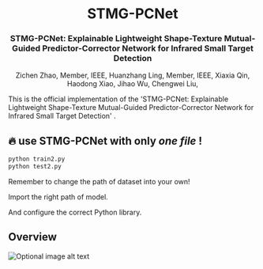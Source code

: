 <div align="center">
<h1>STMG-PCNet </h1>
<h3>STMG-PCNet: Explainable Lightweight Shape-Texture Mutual-Guided Predictor-Corrector Network for Infrared Small Target Detection</h3>
Zichen Zhao, Member, IEEE, Huanzhang Ling, Member, IEEE, Xiaxia Qin, Haodong Xiao, Jihao Wu, Chengwei Liu,
</div>

This is the official implementation of the 'STMG-PCNet: Explainable Lightweight Shape-Texture Mutual-Guided Predictor-Corrector Network for Infrared Small Target Detection' .

## 🔥 use STMG-PCNet with only ***one file***  !
```bash
python train2.py
python test2.py
```
Remember to change the path of dataset into your own!

Import the right path of model.

And configure the correct Python library.

## Overview
![Optional image alt text](STMG-PCNet.jpg)

